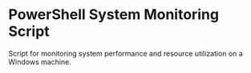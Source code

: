 # PowerShell System Monitoring Script
Script for monitoring system performance and resource utilization on a Windows machine.

